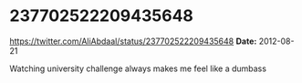 # 237702522209435648
https://twitter.com/AliAbdaal/status/237702522209435648
**Date:** 2012-08-21

Watching university challenge always makes me feel like a dumbass

